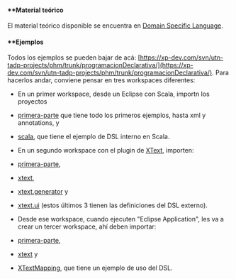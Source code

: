 #### **[]()Material teórico
El material teórico disponible se encuentra en [Domain Specific Language](conceptos-dsls-domainspecificlanguage).

#### **[]()Ejemplos

Todos los ejemplos se pueden bajar de acá: [https://xp-dev.com/svn/utn-tadp-projects/phm/trunk/programacionDeclarativa/](https://xp-dev.com/svn/utn-tadp-projects/phm/trunk/programacionDeclarativa/).
Para hacerlos andar, conviene pensar en tres workspaces diferentes:

* En un primer workspace, desde un Eclipse con Scala, importn los proyectos

 * [primera-parte](https://xp-dev.com/svn/utn-tadp-projects/phm/trunk/programacionDeclarativa/primera-parte/) que tiene todo los primeros ejemplos, hasta xml y annotations, y
 * [scala](https://xp-dev.com/svn/utn-tadp-projects/phm/trunk/programacionDeclarativa/scala/), que tiene el ejemplo de DSL interno en Scala.
* En un segundo workspace con el plugin de [XText](te-xtext), importen:

 * [primera-parte](https://xp-dev.com/svn/utn-tadp-projects/phm/trunk/programacionDeclarativa/primera-parte/),
 * [xtext](https://xp-dev.com/svn/utn-tadp-projects/phm/trunk/programacionDeclarativa/xtext/), 
 * [xtext.generator](https://xp-dev.com/svn/utn-tadp-projects/phm/trunk/programacionDeclarativa/xtext.generator/) y 
 * [xtext.ui](https://xp-dev.com/svn/utn-tadp-projects/phm/trunk/programacionDeclarativa/xtext.ui/) (estos últimos 3 tienen las definiciones del DSL externo).
* Desde ese workspace, cuando ejecuten "Eclipse Application", les va a crear un tercer workspace, ahí deben importar:

 * [primera-parte](https://xp-dev.com/svn/utn-tadp-projects/phm/trunk/programacionDeclarativa/primera-parte/),
 * [xtext](https://xp-dev.com/svn/utn-tadp-projects/phm/trunk/programacionDeclarativa/xtext/) y
 * [XTextMapping](https://xp-dev.com/svn/utn-tadp-projects/phm/trunk/programacionDeclarativa/XTextMapping/), que tiene un ejemplo de uso del DSL.